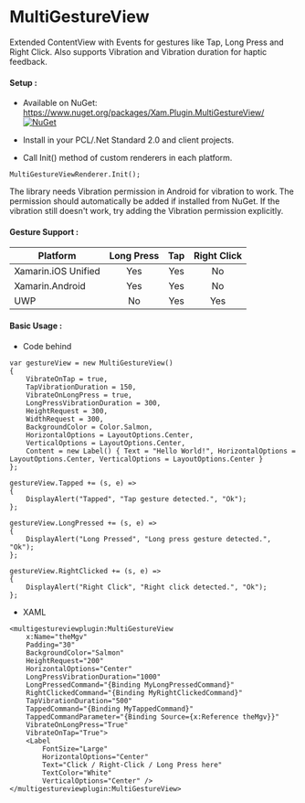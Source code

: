 # MultiGestureView
Extended ContentView with Events for gestures like Tap, Long Press and Right Click. Also supports Vibration and Vibration duration for haptic feedback.

#### Setup :
* Available on NuGet: https://www.nuget.org/packages/Xam.Plugin.MultiGestureView/ [![NuGet](https://img.shields.io/badge/NuGet-1.0.5-brightgreen.svg)](https://www.nuget.org/packages/Xam.Plugin.MultiGestureView/)
* Install in your PCL/.Net Standard 2.0 and client projects.

* Call Init() method of custom renderers in each platform.
```
MultiGestureViewRenderer.Init();
```

The library needs Vibration permission in Android for vibration to work. The permission should automatically be added if installed from NuGet. If the vibration still doesn't work, try adding the Vibration permission explicitly.

#### Gesture Support :

|Platform|Long Press|Tap|Right Click|
| ------------------- | :-----------: | :-----------: | :------------------: |
|Xamarin.iOS Unified|Yes|Yes|No|
|Xamarin.Android|Yes|Yes|No|
|UWP|No|Yes|Yes|


#### Basic Usage :

* Code behind
```
var gestureView = new MultiGestureView()
{
    VibrateOnTap = true,
    TapVibrationDuration = 150,
    VibrateOnLongPress = true,
    LongPressVibrationDuration = 300,
    HeightRequest = 300,
    WidthRequest = 300,
    BackgroundColor = Color.Salmon,
    HorizontalOptions = LayoutOptions.Center,
    VerticalOptions = LayoutOptions.Center,
    Content = new Label() { Text = "Hello World!", HorizontalOptions = LayoutOptions.Center, VerticalOptions = LayoutOptions.Center }
};

gestureView.Tapped += (s, e) =>
{
    DisplayAlert("Tapped", "Tap gesture detected.", "Ok");
};

gestureView.LongPressed += (s, e) =>
{
    DisplayAlert("Long Pressed", "Long press gesture detected.", "Ok");
};

gestureView.RightClicked += (s, e) =>
{
    DisplayAlert("Right Click", "Right click detected.", "Ok");
};
```

* XAML
```
<multigestureviewplugin:MultiGestureView
    x:Name="theMgv"
    Padding="30"
    BackgroundColor="Salmon"
    HeightRequest="200"
    HorizontalOptions="Center"
    LongPressVibrationDuration="1000"
    LongPressedCommand="{Binding MyLongPressedCommand}"
    RightClickedCommand="{Binding MyRightClickedCommand}"
    TapVibrationDuration="500"
    TappedCommand="{Binding MyTappedCommand}"
    TappedCommandParameter="{Binding Source={x:Reference theMgv}}"
    VibrateOnLongPress="True"
    VibrateOnTap="True">
    <Label
        FontSize="Large"
        HorizontalOptions="Center"
        Text="Click / Right-Click / Long Press here"
        TextColor="White"
        VerticalOptions="Center" />
</multigestureviewplugin:MultiGestureView>
```
